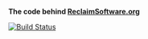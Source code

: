 **The code behind [ReclaimSoftware.org](http://ReclaimSoftware.org)**

[![Build Status](https://secure.travis-ci.org/ReclaimSoftware/rs-website.png)](http://travis-ci.org/ReclaimSoftware/rs-website)
